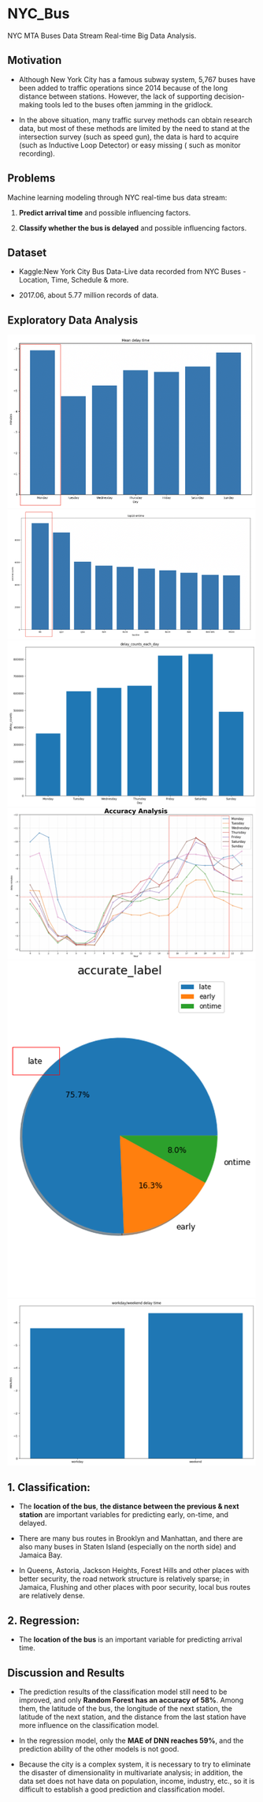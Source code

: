 # NYC_Bus
NYC MTA Buses Data Stream Real-time Big Data Analysis.

## Motivation

- Although New York City has a famous subway system, 5,767 buses have been added to traffic operations since 2014 because of the long distance between stations. However, the lack of supporting decision-making tools led to the buses often jamming in the gridlock.

- In the above situation, many traffic survey methods can obtain research data, but most of these methods are limited by the need to stand at the intersection survey (such as speed gun), the data is hard to acquire (such as Inductive Loop Detector) or easy missing ( such as monitor recording).


## Problems

Machine learning modeling through NYC real-time bus data stream:

1. **Predict arrival time** and possible influencing factors.

2. **Classify whether the bus is delayed** and possible influencing factors.

## Dataset

- Kaggle:New York City Bus Data-Live data recorded from NYC Buses - Location, Time, Schedule & more.

- 2017.06, about 5.77 million records of data.

## Exploratory Data Analysis
![image](images/Most_Delayed.png)
![image](images/most_punctuality.png)
![image](images/delay_per_day.png)
![image](images/accuracy_analysis.png)
![image](images/pie_chart.png)
![image](images/weekend_delayed.png)


## 1. Classification: 

- The **location of the bus**, **the distance between the previous & next station** are important variables for predicting early, on-time, and delayed.

- There are many bus routes in Brooklyn and Manhattan, and there are also many buses in Staten Island (especially on the north side) and Jamaica Bay.

- In Queens, Astoria, Jackson Heights, Forest Hills and other places with better security, the road network structure is relatively sparse; in Jamaica, Flushing and other places with poor security, local bus routes are relatively dense.

## 2. Regression: 

- The **location of the bus** is an important variable for predicting arrival time.

## Discussion and Results

- The prediction results of the classification model still need to be improved, and only **Random Forest has an accuracy of 58%**. Among them, the latitude of the bus, the longitude of the next station, the latitude of the next station, and the distance from the last station have more influence on the classification model.

- In the regression model, only the **MAE of DNN reaches 59%**, and the prediction ability of the other models is not good.

- Because the city is a complex system, it is necessary to try to eliminate the disaster of dimensionality in multivariate analysis; in addition, the data set does not have data on population, income, industry, etc., so it is difficult to establish a good prediction and classification model.
